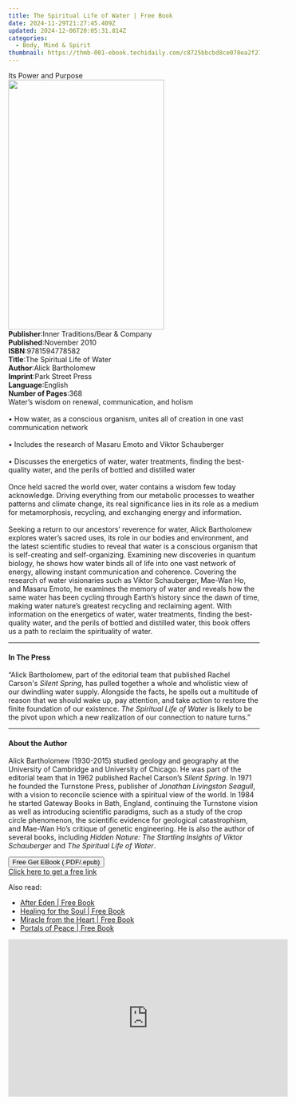```yaml
---
title: The Spiritual Life of Water | Free Book
date: 2024-11-29T21:27:45.409Z
updated: 2024-12-06T20:05:31.814Z
categories:
  - Body, Mind & Spirit
thumbnail: https://thmb-001-ebook.techidaily.com/c8725bbcbd8ce078ea2f27e80a8b613aa74ebd571ab0b4d54f09f1794e5b82e5.jpg
---
```

<main id="book-container">
  <div class="flex flex-col">
    <div class="book-brief flex-1 py-6 px-4 sm:p-6 md:py-10 md:px-8">
      <!-- brief-->
      <div class="book-brief-main">Its Power and Purpose</div>
    </div>
    <div
      class="book-meta-info flex-1 grid gap-4 col-start-1 col-end-3 row-start-1 sm:mb-6 sm:grid-cols-4 lg:gap-6 lg:col-start-2 lg:row-end-6 lg:row-span-6 lg:mb-0"
    >
      <div
        class="book-meta-info-left place-content-center mt-4 p-4 text-sm leading-6 col-start-2 col-span-2 dark:text-slate-400"
      >
        <img
          class="w-full h-500 object-cover rounded-lg sm:h-255 sm:col-span-2 lg:col-span-full"
          src="https://img-001-ebook.techidaily.com/db4fc0fe752aa95f4cffb7cfb53c1d96ebc86ac90037f0e4395a50c23adf3006.jpg"
          alt=""
          width="312"
          height="500"
        />
      </div>
      <div
        class="book-meta-info-right mt-2 col-start-1 row-start-2 col-span-3 self-center"
      >
        <!-- meta data  -->
        <div class="flex flex-col px-4 md:px-8">
          <div class="flex-1">
            <strong>Publisher</strong>:<span class="px-2"
              >Inner Traditions/Bear &amp; Company</span
            >
          </div>
          <div class="flex-1">
            <strong>Published</strong>:<span class="px-2">November 2010</span>
          </div>
          <div class="flex-1">
            <strong>ISBN</strong>:<span class="px-2">9781594778582</span>
          </div>
          <div class="flex-1">
            <strong>Title</strong>:<span class="px-2"
              >The Spiritual Life of Water</span
            >
          </div>
          <div class="flex-1">
            <strong>Author</strong>:<span class="px-2">Alick Bartholomew</span>
          </div>
          <div class="flex-1">
            <strong>Imprint</strong>:<span class="px-2">Park Street Press</span>
          </div>
          <div class="flex-1">
            <strong>Language</strong>:<span class="px-2">English</span>
          </div>
          <div class="flex-1">
            <strong>Number of Pages</strong>:<span class="px-2">368</span>
          </div>
        </div>
      </div>
    </div>
    <div class="book-description flex-1 py-6 px-4 sm:p-6 md:py-10 md:px-8">
      <div class="book-description-main">
        <div accordion-content="" id="description">
          Water’s wisdom on renewal, communication, and holism <br />
          <br />• How water, as a conscious organism, unites all of creation in
          one vast communication network <br />
          <br />• Includes the research of Masaru Emoto and Viktor Schauberger
          <br />
          <br />• Discusses the energetics of water, water treatments, finding
          the best-quality water, and the perils of bottled and distilled water
          <br />
          <br />Once held sacred the world over, water contains a wisdom few
          today acknowledge. Driving everything from our metabolic processes to
          weather patterns and climate change, its real significance lies in its
          role as a medium for metamorphosis, recycling, and exchanging energy
          and information. <br />
          <br />Seeking a return to our ancestors’ reverence for water, Alick
          Bartholomew explores water’s sacred uses, its role in our bodies and
          environment, and the latest scientific studies to reveal that water is
          a conscious organism that is self-creating and self-organizing.
          Examining new discoveries in quantum biology, he shows how water binds
          all of life into one vast network of energy, allowing instant
          communication and coherence. Covering the research of water
          visionaries such as Viktor Schauberger, Mae-Wan Ho, and Masaru Emoto,
          he examines the memory of water and reveals how the same water has
          been cycling through Earth’s history since the dawn of time, making
          water nature’s greatest recycling and reclaiming agent. With
          information on the energetics of water, water treatments, finding the
          best-quality water, and the perils of bottled and distilled water,
          this book offers us a path to reclaim the spirituality of water.
        </div>
        <div class="accordion-fader"></div>
      </div>
    </div>
    <div class="book-excerpts flex-1 py-6 px-4 sm:p-6 md:py-10 md:px-8">
      <!-- excerpts-->
      <div class="book-excerpts-main">
        <hr />
        <h4 class="placeholder placeholder-heading">
          <span>In The Press</span>
        </h4>
        <p>
          “Alick Bartholomew, part of the editorial team that published Rachel
          Carson's<i> Silent Spring</i>, has pulled together a whole and
          wholistic view of our dwindling water supply. Alongside the facts, he
          spells out a multitude of reason that we should wake up, pay
          attention, and take action to restore the finite foundation of our
          existence. <i>The Spiritual Life of Water </i>is likely to be the
          pivot upon which a new realization of our connection to nature turns.”
        </p>
      </div>
    </div>
    <div class="book-about-author flex-1 py-6 px-4 sm:p-6 md:py-10 md:px-8">
      <!-- about author-->
      <div class="book-main-author-main">
        <hr />
        <h4 class="placeholder placeholder-heading">
          <span>About the Author</span>
        </h4>
        <p>
          Alick Bartholomew (1930-2015) studied geology and geography at the
          University of Cambridge and University of Chicago. He was part of the
          editorial team that in 1962 published Rachel Carson’s
          <i>Silent Spring</i>. In 1971 he founded the Turnstone Press,
          publisher of <i>Jonathan Livingston Seagull</i>, with a vision to
          reconcile science with a spiritual view of the world. In 1984 he
          started Gateway Books in Bath, England, continuing the Turnstone
          vision as well as introducing scientific paradigms, such as a study of
          the crop circle phenomenon, the scientific evidence for geological
          catastrophism, and Mae-Wan Ho’s critique of genetic engineering. He is
          also the author of several books, including
          <i>Hidden Nature: The Startling Insights of Viktor Schauberger</i> and
          <i>The Spiritual Life of Water</i>.
        </p>
      </div>
    </div>
    <div class="book-free-get flex-1 py-6 px-4 sm:p-6 md:py-10 md:px-8">
      <button
        id="btn-free-get"
        class="bg-blue-500 hover:bg-blue-700 text-white font-bold py-2 px-4 rounded"
      >
        Free Get EBook (.PDF/.epub)
      </button>
      <div id="countdown-display" class="px-2 text-lg mt-2"></div>
      <a
        id="free-link"
        class="hidden bg-blue-500 hover:bg-blue-700 text-white font-bold py-2 px-4 rounded"
        href="https://www.ebooks.com/en-us/book/95783032/the-spiritual-life-of-water/alick-bartholomew/"
        target="_blank"
        >Click here to get a free link</a
      >
    </div>
    <script>
      let countdownTime = 0;
      let countdownInterval = null;
      document
        .getElementById('btn-free-get')
        .addEventListener('click', startCountdown);
      function startCountdown() {
        countdownTime = new Date().getTime() + 60000 * 3;
        countdownInterval = setInterval(updateCountdown, 1000);
        document.getElementById('btn-free-get').disabled = true;
        document
          .getElementById('btn-free-get')
          .classList.add('bg-gray-500', 'cursor-not-allowed');
      }
      function updateCountdown() {
        let currentTime = new Date().getTime();
        let timeLeft = countdownTime - currentTime;
        let secondsLeft = Math.floor(timeLeft / 1000);
        document.getElementById('countdown-display').innerHTML =
          `Remaining time: ${secondsLeft} seconds.`;
        if (secondsLeft <= 0) {
          clearInterval(countdownInterval);
          document.getElementById('btn-free-get').classList.add('hidden');
          document.getElementById('free-link').classList.remove('hidden');
          document.getElementById('countdown-display').innerHTML = '';
        }
      }
    </script>
  </div>
</main>

<ins class="adsbygoogle"
      style="display:block"
      data-ad-client="ca-pub-7571918770474297"
      data-ad-slot="8358498916"
      data-ad-format="auto"
      data-full-width-responsive="true"></ins>
    

<span class="atpl-alsoreadstyle">Also read:</span>
<div><ul>
<li><a href="https://novels-ebooks.techidaily.com/138573342-9780595767359-after-eden/"><u>After Eden | Free Book</u></a></li>
<li><a href="https://novels-ebooks.techidaily.com/138573223-9781462010165-healing-for-the-soul/"><u>Healing for the Soul | Free Book</u></a></li>
<li><a href="https://novels-ebooks.techidaily.com/138573423-9781475931020-miracle-from-the-heart/"><u>Miracle from the Heart | Free Book</u></a></li>
<li><a href="https://novels-ebooks.techidaily.com/138573444-9781440141409-portals-of-peace/"><u>Portals of Peace | Free Book</u></a></li>
</ul></div>

<!-- affiliate ads begin -->
<iframe width="560" height="315" src="https://www.youtube.com/embed/RJNYTGHVlLc?si=heERQcpMi77lqToE" title="YouTube video player" frameborder="0" allow="accelerometer; autoplay; clipboard-write; encrypted-media; gyroscope; picture-in-picture; web-share" referrerpolicy="strict-origin-when-cross-origin" allowfullscreen></iframe>
<!-- affiliate ads end -->

